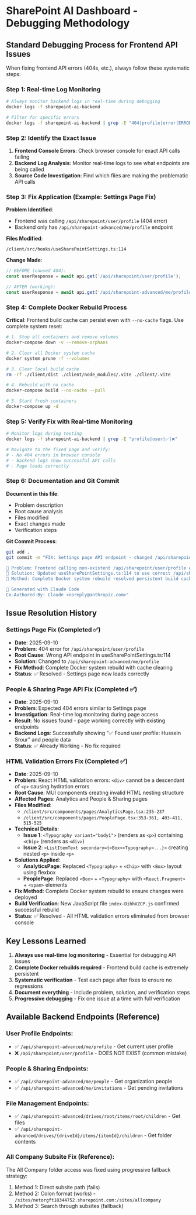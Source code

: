 # SharePoint AI Dashboard - Debugging Methodology

## Standard Debugging Process for Frontend API Issues

When fixing frontend API errors (404s, etc.), always follow these systematic steps:

### Step 1: Real-time Log Monitoring
```bash
# Always monitor backend logs in real-time during debugging
docker logs -f sharepoint-ai-backend

# Filter for specific errors
docker logs -f sharepoint-ai-backend | grep -E "404|profile|error|ERROR|❌"
```

### Step 2: Identify the Exact Issue
1. **Frontend Console Errors**: Check browser console for exact API calls failing
2. **Backend Log Analysis**: Monitor real-time logs to see what endpoints are being called
3. **Source Code Investigation**: Find which files are making the problematic API calls

### Step 3: Fix Application (Example: Settings Page Fix)

**Problem Identified**: 
- Frontend was calling `/api/sharepoint/user/profile` (404 error)
- Backend only has `/api/sharepoint-advanced/me/profile` endpoint

**Files Modified**:
```
/client/src/hooks/useSharePointSettings.ts:114
```

**Change Made**:
```typescript
// BEFORE (caused 404):
const userResponse = await api.get('/api/sharepoint/user/profile');

// AFTER (working):
const userResponse = await api.get('/api/sharepoint-advanced/me/profile');
```

### Step 4: Complete Docker Rebuild Process

**Critical**: Frontend build cache can persist even with `--no-cache` flags. Use complete system reset:

```bash
# 1. Stop all containers and remove volumes
docker-compose down -v --remove-orphans

# 2. Clear all Docker system cache
docker system prune -f --volumes

# 3. Clear local build cache
rm -rf ./client/dist ./client/node_modules/.vite ./client/.vite

# 4. Rebuild with no cache
docker-compose build --no-cache --pull

# 5. Start fresh containers
docker-compose up -d
```

### Step 5: Verify Fix with Real-time Monitoring
```bash
# Monitor logs during testing
docker logs -f sharepoint-ai-backend | grep -E "profile|user|✅|❌"

# Navigate to the fixed page and verify:
# - No 404 errors in browser console
# - Backend logs show successful API calls
# - Page loads correctly
```

### Step 6: Documentation and Git Commit

**Document in this file**:
- Problem description
- Root cause analysis  
- Files modified
- Exact changes made
- Verification steps

**Git Commit Process**:
```bash
git add .
git commit -m "FIX: Settings page API endpoint - changed /api/sharepoint/user/profile to /api/sharepoint-advanced/me/profile

🔧 Problem: Frontend calling non-existent /api/sharepoint/user/profile endpoint
🔧 Solution: Updated useSharePointSettings.ts:114 to use correct /api/sharepoint-advanced/me/profile
🔧 Method: Complete Docker system rebuild resolved persistent build cache issues

🤖 Generated with Claude Code
Co-Authored-By: Claude <noreply@anthropic.com>"
```

## Issue Resolution History

### Settings Page Fix (Completed ✅)
- **Date**: 2025-09-10
- **Problem**: 404 error for `/api/sharepoint/user/profile`
- **Root Cause**: Wrong API endpoint in useSharePointSettings.ts:114
- **Solution**: Changed to `/api/sharepoint-advanced/me/profile`
- **Fix Method**: Complete Docker system rebuild with cache clearing
- **Status**: ✅ Resolved - Settings page now loads correctly

### People & Sharing Page API Fix (Completed ✅)
- **Date**: 2025-09-10  
- **Problem**: Expected 404 errors similar to Settings page
- **Investigation**: Real-time log monitoring during page access
- **Result**: No issues found - page working correctly with existing endpoints
- **Backend Logs**: Successfully showing "✅ Found user profile: Hussein Srour" and people data
- **Status**: ✅ Already Working - No fix required

### HTML Validation Errors Fix (Completed ✅)
- **Date**: 2025-09-10
- **Problem**: React HTML validation errors: `<div>` cannot be a descendant of `<p>` causing hydration errors
- **Root Cause**: MUI components creating invalid HTML nesting structure
- **Affected Pages**: Analytics and People & Sharing pages  
- **Files Modified**:
  - `/client/src/components/pages/AnalyticsPage.tsx:235-237`
  - `/client/src/components/pages/PeoplePage.tsx:353-361, 403-411, 515-525`
- **Technical Details**:
  - **Issue 1**: `<Typography variant="body1">` (renders as `<p>`) containing `<Chip>` (renders as `<div>`)
  - **Issue 2**: `<ListItemText secondary={<Box><Typography>...}>` creating nested `<p>` inside `<p>`
- **Solutions Applied**:
  - **AnalyticsPage**: Replaced `<Typography>` + `<Chip>` with `<Box>` layout using flexbox
  - **PeoplePage**: Replaced `<Box>` + `<Typography>` with `<React.Fragment>` + `<span>` elements
- **Fix Method**: Complete Docker system rebuild to ensure changes were deployed
- **Build Verification**: New JavaScript file `index-DihhVZCP.js` confirmed successful rebuild
- **Status**: ✅ Resolved - All HTML validation errors eliminated from browser console

## Key Lessons Learned

1. **Always use real-time log monitoring** - Essential for debugging API issues
2. **Complete Docker rebuilds required** - Frontend build cache is extremely persistent
3. **Systematic verification** - Test each page after fixes to ensure no regressions
4. **Document everything** - Include problem, solution, and verification steps
5. **Progressive debugging** - Fix one issue at a time with full verification

## Available Backend Endpoints (Reference)

### User Profile Endpoints:
- ✅ `/api/sharepoint-advanced/me/profile` - Get current user profile
- ❌ `/api/sharepoint/user/profile` - DOES NOT EXIST (common mistake)

### People & Sharing Endpoints:
- ✅ `/api/sharepoint-advanced/me/people` - Get organization people
- ✅ `/api/sharepoint-advanced/me/invitations` - Get pending invitations

### File Management Endpoints:
- ✅ `/api/sharepoint-advanced/drives/root/items/root/children` - Get files
- ✅ `/api/sharepoint-advanced/drives/{driveId}/items/{itemId}/children` - Get folder contents

### All Company Subsite Fix (Reference):
The All Company folder access was fixed using progressive fallback strategy:
1. Method 1: Direct subsite path (fails)
2. Method 2: Colon format (works) - `/sites/netorgft18344752.sharepoint.com:/sites/allcompany`
3. Method 3: Search through subsites (fallback)